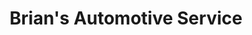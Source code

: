 ---
title: "Brian's Automotive Service"
url: /ripley/brians-automotive-service/
shop: car repair
---